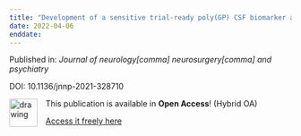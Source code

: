 ```yaml
---
title: "Development of a sensitive trial-ready poly(GP) CSF biomarker assay for "
date: 2022-04-06
enddate:
---
```


Published in: *Journal of neurology[comma] neurosurgery[comma] and psychiatry*

DOI: 10.1136/jnnp-2021-328710

<img src="https://upload.wikimedia.org/wikipedia/commons/thumb/7/77/Open_Access_logo_PLoS_transparent.svg/800px-Open_Access_logo_PLoS_transparent.svg.png" alt="drawing" width="50" align="left"/> &nbsp;&nbsp;&nbsp;This publication is available in **Open Access**! (Hybrid OA)

&nbsp;&nbsp;&nbsp;[Access it freely here](https://jnnp.bmj.com/content/jnnp/early/2022/04/03/jnnp-2021-328710.full.pdf
)

